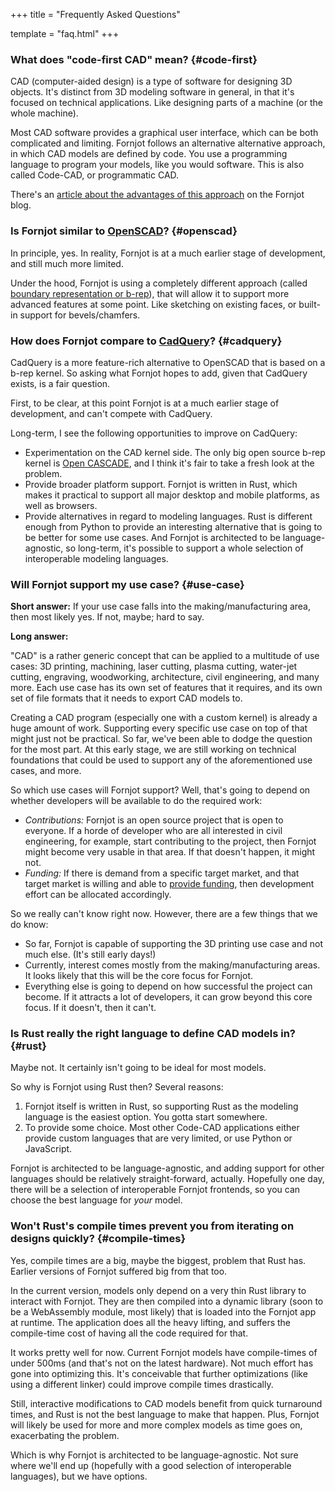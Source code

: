+++
title = "Frequently Asked Questions"

template = "faq.html"
+++

### What does "code-first CAD" mean? {#code-first}

CAD (computer-aided design) is a type of software for designing 3D objects. It's distinct from 3D modeling software in general, in that it's focused on technical applications. Like designing parts of a machine (or the whole machine).

Most CAD software provides a graphical user interface, which can be both complicated and limiting. Fornjot follows an alternative alternative approach, in which CAD models are defined by code. You use a programming language to program your models, like you would software. This is also called Code-CAD, or programmatic CAD.

There's an [article about the advantages of this approach](https://www.fornjot.app/blog/code-cad-advantages/) on the Fornjot blog.


### Is Fornjot similar to [OpenSCAD](https://openscad.org/)? {#openscad}

In principle, yes. In reality, Fornjot is at a much earlier stage of development, and still much more limited.

Under the hood, Fornjot is using a completely different approach (called [boundary representation or b-rep](https://www.fornjot.app/blog/why-fornjot-is-using-boundary-representation/)), that will allow it to support more advanced features at some point. Like sketching on existing faces, or built-in support for bevels/chamfers.


### How does Fornjot compare to [CadQuery](https://cadquery.readthedocs.io/en/latest/intro.html)? {#cadquery}

CadQuery is a more feature-rich alternative to OpenSCAD that is based on a b-rep kernel. So asking what Fornjot hopes to add, given that CadQuery exists, is a fair question.

First, to be clear, at this point Fornjot is at a much earlier stage of development, and can't compete with CadQuery.

Long-term, I see the following opportunities to improve on CadQuery:

- Experimentation on the CAD kernel side. The only big open source b-rep kernel is [Open CASCADE](https://www.opencascade.com/open-cascade-technology/), and I think it's fair to take a fresh look at the problem.
- Provide broader platform support. Fornjot is written in Rust, which makes it practical to support all major desktop and mobile platforms, as well as browsers.
- Provide alternatives in regard to modeling languages. Rust is different enough from Python to provide an interesting alternative that is going to be better for some use cases. And Fornjot is architected to be language-agnostic, so long-term, it's possible to support a whole selection of interoperable modeling languages.


### Will Fornjot support my use case? {#use-case}

**Short answer:** If your use case falls into the making/manufacturing area, then most likely yes. If not, maybe; hard to say.

**Long answer:**

"CAD" is a rather generic concept that can be applied to a multitude of use cases: 3D printing, machining, laser cutting, plasma cutting, water-jet cutting, engraving, woodworking, architecture, civil engineering, and many more. Each use case has its own set of features that it requires, and its own set of file formats that it needs to export CAD models to.

Creating a CAD program (especially one with a custom kernel) is already a huge amount of work. Supporting every specific use case on top of that might just not be practical. So far, we've been able to dodge the question for the most part. At this early stage, we are still working on technical foundations that could be used to support any of the aforementioned use cases, and more.

So which use cases will Fornjot support? Well, that's going to depend on whether developers will be available to do the required work:

- *Contributions:* Fornjot is an open source project that is open to everyone. If a horde of developer who are all interested in civil engineering, for example, start contributing to the project, then Fornjot might become very usable in that area. If that doesn't happen, it might not.
- *Funding:* If there is demand from a specific target market, and that target market is willing and able to [provide funding](/funding), then development effort can be allocated accordingly.

So we really can't know right now. However, there are a few things that we do know:

- So far, Fornjot is capable of supporting the 3D printing use case and not much else. (It's still early days!)
- Currently, interest comes mostly from the making/manufacturing areas. It looks likely that this will be the core focus for Fornjot.
- Everything else is going to depend on how successful the project can become. If it attracts a lot of developers, it can grow beyond this core focus. If it doesn't, then it can't.


### Is Rust really the right language to define CAD models in? {#rust}

Maybe not. It certainly isn't going to be ideal for most models.

So why is Fornjot using Rust then? Several reasons:

1. Fornjot itself is written in Rust, so supporting Rust as the modeling language is the easiest option. You gotta start somewhere.
2. To provide some choice. Most other Code-CAD applications either provide custom languages that are very limited, or use Python or JavaScript.

Fornjot is architected to be language-agnostic, and adding support for other languages should be relatively straight-forward, actually. Hopefully one day, there will be a selection of interoperable Fornjot frontends, so you can choose the best language for *your* model.


### Won't Rust's compile times prevent you from iterating on designs quickly? {#compile-times}

Yes, compile times are a big, maybe the biggest, problem that Rust has. Earlier versions of Fornjot suffered big from that too.

In the current version, models only depend on a very thin Rust library to interact with Fornjot. They are then compiled into a dynamic library (soon to be a WebAssembly module, most likely) that is loaded into the Fornjot app at runtime. The application does all the heavy lifting, and suffers the compile-time cost of having all the code required for that.

It works pretty well for now. Current Fornjot models have compile-times of under 500ms (and that's not on the latest hardware). Not much effort has gone into optimizing this. It's conceivable that further optimizations (like using a different linker) could improve compile times drastically.

Still, interactive modifications to CAD models benefit from quick turnaround times, and Rust is not the best language to make that happen. Plus, Fornjot will likely be used for more and more complex models as time goes on, exacerbating the problem.

Which is why Fornjot is architected to be language-agnostic. Not sure where we'll end up (hopefully with a good selection of interoperable languages), but we have options.

